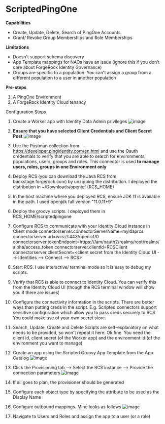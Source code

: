 # ScriptedPingOne
**Capabilities**
* Create, Update, Delete, Search of PingOne Accounts
* Grant/ Revoke Group Memberships and Role Memberships

**Limitations**
* Doesn't support schema discovery
* App Template mappings for NAOs have an issue (ignore this if you don't care about ForgeRock Identity Governance)
* Groups are specific to a population. You can't assign a group from a different population to a user in another population
  
**Pre-steps**
1. A PingOne Environment
2. A ForgeRock Identity Cloud tenancy

Configuration Steps
1. Create a Worker app with Identity Data Admin privileges
   ![image](https://github.com/srallapally/ScriptedPingOne/assets/84463098/048cb40d-4962-41ed-9dd2-e6ae5695a238)
2. **Ensure that you have selected Client Credentials and Client Secret Post**
   ![image](https://github.com/srallapally/ScriptedPingOne/assets/84463098/31d6d41d-d836-41ea-ba2e-565f995f0196)
3. Use the Postman collection from https://developer.pingidentity.com/en.html and use the Oauth credentials to verify that you are able to search for environments, populations, users, groups and roles. This connector is used **to manage users, roles, groups in one Environment only**
4. Deploy RCS (you can download the Java RCS from backstage.forgerock.com) by unzipping the distribution. I deployed the distribution in ~/Downloads/openicf (RCS_HOME)
5. In the host machine where you deployed RCS, ensure JDK 11 is available in the path. I used openjdk full version "11.0.11+9"
6. Deploy the groovy scripts. I deployed them in RCS_HOME/scriptedpingone
7. Configure RCS to communicate with your Identity Cloud instance in Client mode
    connectorserver.connectorServerName=myldaprcs
    connectorserver.url=wss://<idcloud hostname including domain name>:443/openicf/0
    connectorserver.tokenEndpoint=https://<idcloud hostname including domain name>/am/oauth2/realms/root/realms/alpha/access_token
    connectorserver.clientId=RCSClient
    connectorserver.clientSecret=<client secret from the Identity Cloud UI --> Identities --> Connect --> RCS>
8. Start RCS. I use interactive/ terminal mode so it is easy to debug my scripts.
9. Verify that RCS is able to connect to Identity Cloud. You can verify this from the Identity Cloud  UI (though the RCS terminal window will show you if there are issues)
10. Configure the connectivity information in the scripts. There are better ways than putting creds in the script. E.g. Scripted connectors support sensitive configuration
which allow you to pass creds securely to RCS. You could make use of your own secret store.
11. Search, Update, Create and Delete Scripts are self-explanatory on what needs to be provided, so won't repeat it here. Ok fine. You need the client id, client secret (of the Worker app)
and the environment id (of the environment you want to manage)
12. Create an app using the Scripted Groovy App Template from the App Catalog
    ![image](https://github.com/srallapally/ScriptedPingOne/assets/84463098/c26b3491-f171-43fd-90d5-2240ebafd510)

13. Click the Provisioning tab --> Select the RCS instance --> Provide the connection parameters
    ![image](https://github.com/srallapally/ScriptedPingOne/assets/84463098/9dcfcf8e-3617-40c3-a87e-debf0d57eb2b)

14.  If all goes to plan, the provisioner should be generated
15.  Configure each object type by specifying the attribute to be used as the Display Name
16.  Configure outbound mappings. Mine looks as follows
![image](https://github.com/srallapally/ScriptedPingOne/assets/84463098/bc12a6be-fc01-428a-ba76-de807b25ec67)

17.  Navigate to Users and Roles and assign the app to a user (or a role)
   

